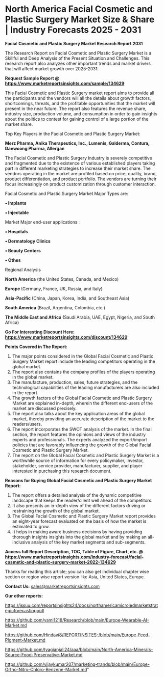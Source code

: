  # North America Facial Cosmetic and Plastic Surgery Market Size & Share | Industry Forecasts 2025 - 2031

<strong>Facial Cosmetic and Plastic Surgery Market Research Report 2031</strong>

The Research Report on Facial Cosmetic and Plastic Surgery Market is a Skillful and Deep Analysis of the Present Situation and Challenges. This research report also analyzes other important trends and market drivers that will affect market growth over 2025-2031.

<strong>Request Sample Report @ <a href=https://www.marketreportsinsights.com/sample/134629>https://www.marketreportsinsights.com/sample/134629</a></strong>

This Facial Cosmetic and Plastic Surgery market report aims to provide all the participants and the vendors will all the details about growth factors, shortcomings, threats, and the profitable opportunities that the market will present in the near future. The report also features the revenue share, industry size, production volume, and consumption in order to gain insights about the politics to contest for gaining control of a large portion of the market share.

Top Key Players in the Facial Cosmetic and Plastic Surgery Market:

<strong>Merz Pharma, Anika Therapeutics, Inc., Lumenis, Galderma, Contura, Daewoong Pharma, Allergan</strong>

The Facial Cosmetic and Plastic Surgery Industry is severely competitive and fragmented due to the existence of various established players taking part in different marketing strategies to increase their market share. The vendors operating in the market are profiled based on price, quality, brand, product differentiation, and product portfolio. The vendors are turning their focus increasingly on product customization through customer interaction.

Facial Cosmetic and Plastic Surgery Market Major Types are:

<strong>• Implants

• Injectable</strong>

Market Major end-user applications :

<strong>• Hospitals

• Dermatology Clinics

• Beauty Centers

• Othes</strong>

Regional Analysis

</u><strong><b>North America</b></strong> (the United States, Canada, and Mexico)

<strong><b>Europe </b></strong>(Germany, France, UK, Russia, and Italy)

<strong><b>Asia-Pacific</b></strong> (China, Japan, Korea, India, and Southeast Asia)

<strong><b>South America</b></strong> (Brazil, Argentina, Colombia, etc.)

<strong><b>The Middle East and Africa</b></strong> (Saudi Arabia, UAE, Egypt, Nigeria, and South Africa)

<strong>Go For Interesting Discount Here: <a href=https://www.marketreportsinsights.com/discount/134629>https://www.marketreportsinsights.com/discount/134629</a></strong>

<strong>Points Covered in The Report:</strong>
<ol>
  <li>The major points considered in the Global Facial Cosmetic and Plastic Surgery Market report include the leading competitors operating in the global market.</li>
  <li>The report also contains the company profiles of the players operating in the global market.</li>
  <li>The manufacture, production, sales, future strategies, and the technological capabilities of the leading manufacturers are also included in the report.</li>
  <li>The growth factors of the Global Facial Cosmetic and Plastic Surgery Market are explained in-depth, wherein the different end-users of the market are discussed precisely.</li>
  <li>The report also talks about the key application areas of the global market, thereby providing an accurate description of the market to the readers/users.</li>
  <li>The report incorporates the SWOT analysis of the market. In the final section, the report features the opinions and views of the industry experts and professionals. The experts analyzed the export/import policies that are favorably influencing the growth of the Global Facial Cosmetic and Plastic Surgery Market.</li>
  <li>The report on the Global Facial Cosmetic and Plastic Surgery Market is a worthwhile source of information for every policymaker, investor, stakeholder, service provider, manufacturer, supplier, and player interested in purchasing this research document.</li>
</ol>
<strong>Reasons for Buying Global Facial Cosmetic and Plastic Surgery Market Report:</strong>

<ol>
  <li>The report offers a detailed analysis of the dynamic competitive landscape that keeps the reader/client well ahead of the competitors.</li>
  <li>It also presents an in-depth view of the different factors driving or restraining the growth of the global market.</li>
  <li>The Global Facial Cosmetic and Plastic Surgery Market report provides an eight-year forecast evaluated on the basis of how the market is estimated to grow.</li>
  <li>It helps in making aware business decisions by having providing thorough insights insights into the global market and by making an all-inclusive analysis of the key market segments and sub-segments.</li>
</ol>
<strong>Access full Report Description, TOC, Table of Figure, Chart, etc. @ <a href=https://www.marketreportsinsights.com/industry-forecast/facial-cosmetic-and-plastic-surgery-market-2022-134629>https://www.marketreportsinsights.com/industry-forecast/facial-cosmetic-and-plastic-surgery-market-2022-134629</a></strong>


Thanks for reading this article; you can also get individual chapter wise section or region wise report version like Asia, United States, Europe.

<strong>Contact Us:</strong>
sales@marketreportsinsights.com

<strong>Our other reports:</strong>

<a href=https://issuu.com/reportsinsights24/docs/northamericamicroledmarketstrategicforecastingoutl>https://issuu.com/reportsinsights24/docs/northamericamicroledmarketstrategicforecastingoutl</a>

<a href=https://github.com/yami1218/Research/blob/main/Europe-Wearable-AI-Market.md>https://github.com/yami1218/Research/blob/main/Europe-Wearable-AI-Market.md</a>

<a href=https://github.com/Hindavi8/REPORTINSITES-/blob/main/Europe-Feed-Pigment-Market.md>https://github.com/Hindavi8/REPORTINSITES-/blob/main/Europe-Feed-Pigment-Market.md</a>

<a href=https://github.com/tyagianjali24/aaa/blob/main/North-America-Minerals-Source-Food-Preservative-Market.md>https://github.com/tyagianjali24/aaa/blob/main/North-America-Minerals-Source-Food-Preservative-Market.md</a>

<a href=https://github.com/vijaykumar207/marketing-trands/blob/main/Europe-Ortho-Nitro-Chloro-Benzene-Market.md>https://github.com/vijaykumar207/marketing-trands/blob/main/Europe-Ortho-Nitro-Chloro-Benzene-Market.md</a>"
